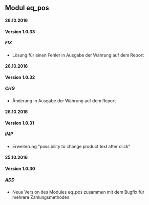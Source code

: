 ## Modul eq_pos

#### 26.10.2016
#### Version 1.0.33
##### FIX
- Lösung für einen Fehler in Ausgabe der Währung auf dem Report

#### 26.10.2016
#### Version 1.0.32
##### CHG
- Änderung in Ausgabe der Währung auf dem Report

#### 26.10.2016
#### Version 1.0.31
##### IMP
- Erweiterung "possibility to change product text after click"

#### 25.10.2016
#### Version 1.0.30
##### ADD
- Neue Version des Modules eq_pos zusammen mit dem Bugfix für mehrere Zahlungsmethoden